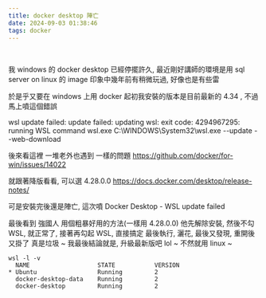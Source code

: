 ```yaml
---
title: docker desktop 陣亡
date: 2024-09-03 01:38:46
tags: docker
---
```


&nbsp;
<!-- more -->

我 windows 的 docker desktop 已經停擺許久, 最近剛好講師的環境是用 sql server on linux 的 image
印象中幾年前有稍微玩過, 好像也是有些雷

於是乎又要在 windows 上用 docker 起初我安裝的版本是目前最新的 4.34 , 不過馬上噴這個錯誤

wsl update failed: update failed: updating wsl: exit code: 4294967295: running WSL command wsl.exe C:\WINDOWS\System32\wsl.exe --update --web-download

後來看這裡 一堆老外也遇到 一樣的問題
https://github.com/docker/for-win/issues/14022

就跟著降版看看, 可以選 4.28.0.0
https://docs.docker.com/desktop/release-notes/

可是安裝完後還是陣亡, 這次噴
Docker Desktop - WSL update failed

最後看到 強國人 用個粗暴好用的方法(一樣用 4.28.0.0)
他先解除安裝, 然後不勾 WSL, 就正常了, 接著再勾起 WSL, 直接搞定
最後執行, 灑花, 最後又發現, 重開後又掛了 真是垃圾 ~ 我最後結論就是, 升級最新版吧 lol ~ 不然就用 linux ~

```
wsl -l -v
  NAME                   STATE           VERSION
* Ubuntu                 Running         2
  docker-desktop-data    Running         2
  docker-desktop         Running         2
```
